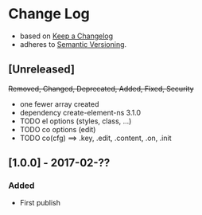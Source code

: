 <!-- markdownlint-disable MD022 MD024 MD026 MD032 MD041 -->

# Change Log

- based on [Keep a Changelog](http://keepachangelog.com/)
- adheres to [Semantic Versioning](http://semver.org/).

## [Unreleased]
~~Removed, Changed, Deprecated, Added, Fixed, Security~~
- one fewer array created
- dependency create-element-ns 3.1.0
- TODO el options (styles, class, ...)
- TODO co options (edit)
- TODO co(cfg) ==> .key, .edit, .content, .on, .init

## [1.0.0] - 2017-02-??
### Added
- First publish
